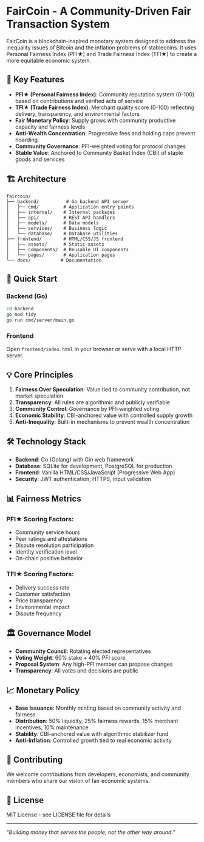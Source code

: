 # FairCoin - A Community-Driven Fair Transaction System

FairCoin is a blockchain-inspired monetary system designed to address the inequality issues of Bitcoin and the inflation problems of stablecoins. It uses Personal Fairness Index (PFI★) and Trade Fairness Index (TFI★) to create a more equitable economic system.

## 🎯 Key Features

- **PFI★ (Personal Fairness Index)**: Community reputation system (0-100) based on contributions and verified acts of service
- **TFI★ (Trade Fairness Index)**: Merchant quality score (0-100) reflecting delivery, transparency, and environmental factors
- **Fair Monetary Policy**: Supply grows with community productive capacity and fairness levels
- **Anti-Wealth Concentration**: Progressive fees and holding caps prevent hoarding
- **Community Governance**: PFI-weighted voting for protocol changes
- **Stable Value**: Anchored to Community Basket Index (CBI) of staple goods and services

## 🏗️ Architecture

```
faircoin/
├── backend/          # Go backend API server
│   ├── cmd/         # Application entry points
│   ├── internal/    # Internal packages
│   ├── api/         # REST API handlers
│   ├── models/      # Data models
│   ├── services/    # Business logic
│   └── database/    # Database utilities
├── frontend/        # HTML/CSS/JS frontend
│   ├── assets/      # Static assets
│   ├── components/  # Reusable UI components
│   └── pages/       # Application pages
└── docs/           # Documentation
```

## 🚀 Quick Start

### Backend (Go)
```bash
cd backend
go mod tidy
go run cmd/server/main.go
```

### Frontend
Open `frontend/index.html` in your browser or serve with a local HTTP server.

## 💡 Core Principles

1. **Fairness Over Speculation**: Value tied to community contribution, not market speculation
2. **Transparency**: All rules are algorithmic and publicly verifiable
3. **Community Control**: Governance by PFI-weighted voting
4. **Economic Stability**: CBI-anchored value with controlled supply growth
5. **Anti-Inequality**: Built-in mechanisms to prevent wealth concentration

## 🛠️ Technology Stack

- **Backend**: Go (Golang) with Gin web framework
- **Database**: SQLite for development, PostgreSQL for production
- **Frontend**: Vanilla HTML/CSS/JavaScript (Progressive Web App)
- **Security**: JWT authentication, HTTPS, input validation

## 📊 Fairness Metrics

### PFI★ Scoring Factors:
- Community service hours
- Peer ratings and attestations
- Dispute resolution participation
- Identity verification level
- On-chain positive behavior

### TFI★ Scoring Factors:
- Delivery success rate
- Customer satisfaction
- Price transparency
- Environmental impact
- Dispute frequency

## 🏛️ Governance Model

- **Community Council**: Rotating elected representatives
- **Voting Weight**: 60% stake + 40% PFI score
- **Proposal System**: Any high-PFI member can propose changes
- **Transparency**: All votes and decisions are public

## 📈 Monetary Policy

- **Base Issuance**: Monthly minting based on community activity and fairness
- **Distribution**: 50% liquidity, 25% fairness rewards, 15% merchant incentives, 10% maintenance
- **Stability**: CBI-anchored value with algorithmic stabilizer fund
- **Anti-Inflation**: Controlled growth tied to real economic activity

## 🤝 Contributing

We welcome contributions from developers, economists, and community members who share our vision of fair economic systems.

## 📄 License

MIT License - see LICENSE file for details

---
*"Building money that serves the people, not the other way around."*